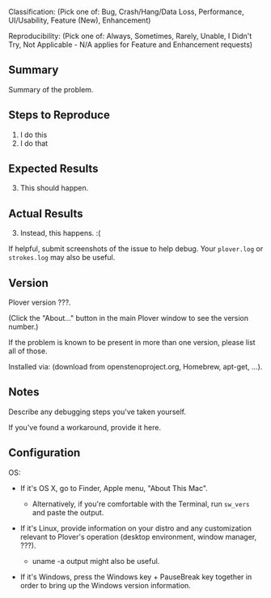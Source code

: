 Classification: (Pick one of: Bug, Crash/Hang/Data Loss, Performance, UI/Usability, Feature (New), Enhancement)

Reproducibility: (Pick one of: Always, Sometimes, Rarely, Unable, I Didn't Try, Not Applicable - N/A applies for Feature and Enhancement requests)

## Summary

Summary of the problem.

## Steps to Reproduce

1. I do this
2. I do that

## Expected Results

3. This should happen.

## Actual Results

3. Instead, this happens. :(

If helpful, submit screenshots of the issue to help debug. Your `plover.log` or `strokes.log` may also be useful.

## Version

Plover version ???.

(Click the "About…" button in the main Plover window to see the version
number.)

If the problem is known to be present in more than one version, please list all of those.

Installed via: (download from openstenoproject.org, Homebrew, apt-get, …).

## Notes

Describe any debugging steps you've taken yourself.

If you've found a workaround, provide it here.

## Configuration

OS:

- If it's OS X,
  go to Finder, Apple menu, "About This Mac".
  - Alternatively, if you're comfortable with the Terminal, run
    `sw_vers` and paste the output.

- If it's Linux,
  provide information on your distro and any customization
  relevant to Plover's operation (desktop environment, window manager, ???).
  - uname -a output might also be useful.

- If it's Windows,
  press the Windows key + PauseBreak key together in order to bring up
  the Windows version information.
